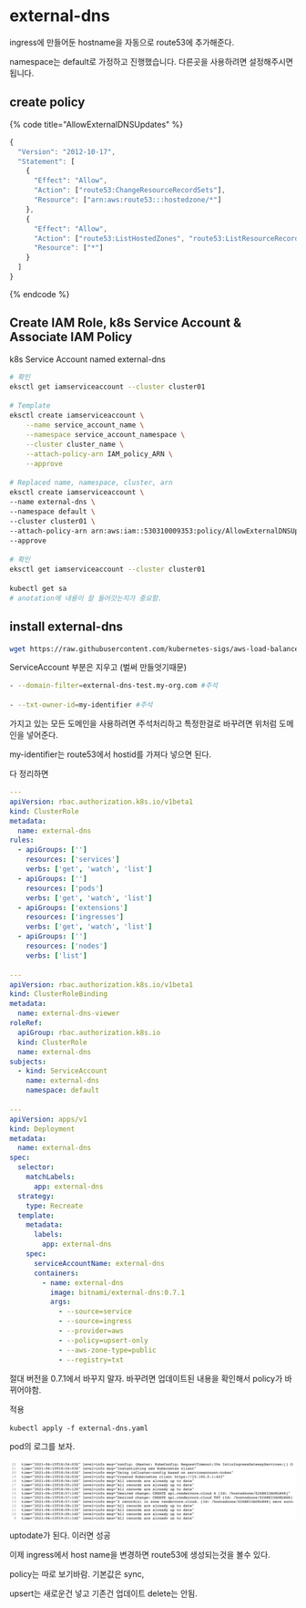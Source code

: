# external-dns

ingress에 만들어둔 hostname을 자동으로 route53에 추가해준다.

namespace는 default로 가정하고 진행했습니다. 다른곳을 사용하려면 설정해주시면됩니다.

## create policy

{% code title="AllowExternalDNSUpdates" %}

```javascript
{
  "Version": "2012-10-17",
  "Statement": [
    {
      "Effect": "Allow",
      "Action": ["route53:ChangeResourceRecordSets"],
      "Resource": ["arn:aws:route53:::hostedzone/*"]
    },
    {
      "Effect": "Allow",
      "Action": ["route53:ListHostedZones", "route53:ListResourceRecordSets"],
      "Resource": ["*"]
    }
  ]
}
```

{% endcode %}

## Create IAM Role, k8s Service Account & Associate IAM Policy

k8s Service Account named external-dns

```bash
# 확인
eksctl get iamserviceaccount --cluster cluster01

# Template
eksctl create iamserviceaccount \
    --name service_account_name \
    --namespace service_account_namespace \
    --cluster cluster_name \
    --attach-policy-arn IAM_policy_ARN \
    --approve

# Replaced name, namespace, cluster, arn
eksctl create iamserviceaccount \
--name external-dns \
--namespace default \
--cluster cluster01 \
--attach-policy-arn arn:aws:iam::530310009353:policy/AllowExternalDNSUpdates \
--approve

# 확인
eksctl get iamserviceaccount --cluster cluster01

kubectl get sa
# anotation에 내용이 잘 들어갓는지가 중요함.
```

## install external-dns

```bash
wget https://raw.githubusercontent.com/kubernetes-sigs/aws-load-balancer-controller/v2.0.0/docs/examples/external-dns.yaml
```

ServiceAccount 부분은 지우고 \(벌써 만들엇기때문\)

```bash
- --domain-filter=external-dns-test.my-org.com #주석

- --txt-owner-id=my-identifier #주석
```

가지고 있는 모든 도메인을 사용하려면 주석처리하고 특정한걸로 바꾸려면 위처럼 도메인을 넣어준다.

my-identifier는 route53에서 hostid를 가져다 넣으면 된다.

다 정리하면

```yaml
---
apiVersion: rbac.authorization.k8s.io/v1beta1
kind: ClusterRole
metadata:
  name: external-dns
rules:
  - apiGroups: ['']
    resources: ['services']
    verbs: ['get', 'watch', 'list']
  - apiGroups: ['']
    resources: ['pods']
    verbs: ['get', 'watch', 'list']
  - apiGroups: ['extensions']
    resources: ['ingresses']
    verbs: ['get', 'watch', 'list']
  - apiGroups: ['']
    resources: ['nodes']
    verbs: ['list']

---
apiVersion: rbac.authorization.k8s.io/v1beta1
kind: ClusterRoleBinding
metadata:
  name: external-dns-viewer
roleRef:
  apiGroup: rbac.authorization.k8s.io
  kind: ClusterRole
  name: external-dns
subjects:
  - kind: ServiceAccount
    name: external-dns
    namespace: default

---
apiVersion: apps/v1
kind: Deployment
metadata:
  name: external-dns
spec:
  selector:
    matchLabels:
      app: external-dns
  strategy:
    type: Recreate
  template:
    metadata:
      labels:
        app: external-dns
    spec:
      serviceAccountName: external-dns
      containers:
        - name: external-dns
          image: bitnami/external-dns:0.7.1
          args:
            - --source=service
            - --source=ingress
            - --provider=aws
            - --policy=upsert-only
            - --aws-zone-type=public
            - --registry=txt
```

절대 버전을 0.7.1에서 바꾸지 말자. 바꾸려면 업데이트된 내용을 확인해서 policy가 바뀌어야함.

적용

`kubectl apply -f external-dns.yaml`

pod의 로그를 보자.

![](../../.gitbook/assets/2021-06-15-12-10-11.png)

uptodate가 된다. 이러면 성공

이제 ingress에서 host name을 변경하면 route53에 생성되는것을 볼수 있다.

policy는 따로 보기바람. 기본값은 sync,

upsert는 새로운건 넣고 기존건 업데이트 delete는 안됨.
